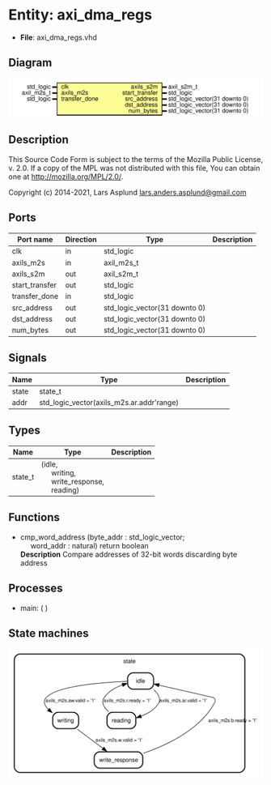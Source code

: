 # Entity: axi_dma_regs

- **File**: axi_dma_regs.vhd
## Diagram

![Diagram](axi_dma_regs.svg "Diagram")
## Description

 This Source Code Form is subject to the terms of the Mozilla Public
 License, v. 2.0. If a copy of the MPL was not distributed with this file,
 You can obtain one at http://mozilla.org/MPL/2.0/.

 Copyright (c) 2014-2021, Lars Asplund lars.anders.asplund@gmail.com
## Ports

| Port name      | Direction | Type                          | Description |
| -------------- | --------- | ----------------------------- | ----------- |
| clk            | in        | std_logic                     |             |
| axils_m2s      | in        | axil_m2s_t                    |             |
| axils_s2m      | out       | axil_s2m_t                    |             |
| start_transfer | out       | std_logic                     |             |
| transfer_done  | in        | std_logic                     |             |
| src_address    | out       | std_logic_vector(31 downto 0) |             |
| dst_address    | out       | std_logic_vector(31 downto 0) |             |
| num_bytes      | out       | std_logic_vector(31 downto 0) |             |
## Signals

| Name  | Type                                      | Description |
| ----- | ----------------------------------------- | ----------- |
| state | state_t                                   |             |
| addr  | std_logic_vector(axils_m2s.ar.addr'range) |             |
## Types

| Name    | Type                                                                                                                                                  | Description |
| ------- | ----------------------------------------------------------------------------------------------------------------------------------------------------- | ----------- |
| state_t | (idle,<br><span style="padding-left:20px"> writing,<br><span style="padding-left:20px"> write_response,<br><span style="padding-left:20px"> reading)  |             |
## Functions
- cmp_word_address <font id="function_arguments">(byte_addr : std_logic_vector;<br><span style="padding-left:20px"> word_addr : natural) </font> <font id="function_return">return boolean </font>
</br>**Description**
 Compare addresses of 32-bit words discarding byte address

## Processes
- main: (  )
## State machines

![Diagram_state_machine_0]( stm_axi_dma_regs_00.svg "Diagram")
